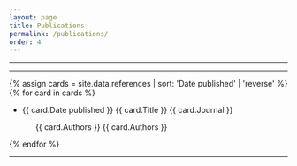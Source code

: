 ```yaml
---
layout: page
title: Publications
permalink: /publications/
order: 4
---
```


------


-----------------


{% assign cards = site.data.references | sort: 'Date published' | 'reverse' %}
{% for card in cards %}
<ul>
  <li>{{ card.Date published }} {{ card.Title }} {{ card.Journal }} </li>
  <ul> {{ card.Authors }} {{ card.Authors }} </ul>
</ul>
{% endfor %}

----------------
